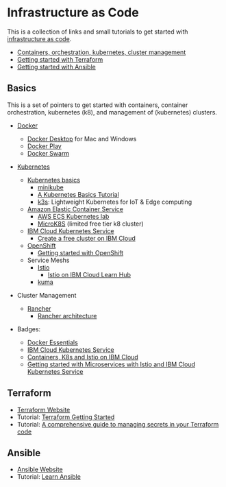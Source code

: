 # Infrastructure as Code

This is a collection of links and small tutorials to get started with [infrastructure as code][iac].

* [Containers, orchestration, kubernetes, cluster management](#basics)
* [Getting started with Terraform](#terraform)
* [Getting started with Ansible](#ansible)

## Basics

This is a set of pointers to get started with containers, container orchestration, kubernetes (k8), and management of (kubernetes) clusters.

* [Docker][docker]
   * [Docker Desktop][docker-desktop] for Mac and Windows
   * [Docker Play][docker-play]
   * [Docker Swarm][docker-swarm]
* [Kubernetes](https://kubernetes.io/)
   * [Kubernetes basics][k8-basics]
       * [minikube][minikube]
       * [A Kubernetes Basics Tutorial][k8-minikube-lab]
       * [k3s][k3s]: Lightweight Kubernetes for IoT & Edge computing
   * [Amazon Elastic Container Service][ecs]
       * [AWS ECS Kubernetes lab][ecs-k8]
       * [MicroK8S][microk8s] (limited free tier k8 cluster)
   * [IBM Cloud Kubernetes Service][iks]
       * [Create a free cluster on IBM Cloud][iks-free]
   * [OpenShift][openshift]
       * [Getting started with OpenShift][openshift-getting-started]
   * Service Meshs
       * [Istio][istio]
           * [Istio on IBM Cloud Learn Hub][ibm-istio]
       * [kuma](https://kuma.io/)
* Cluster Management
   * [Rancher][rancher]
       * [Rancher architecture][rancher-arch]




* Badges:
	 * [Docker Essentials][docker-ess]
	 * [IBM Cloud Kubernetes Service][k8-ibmcloud]
	 * [Containers, K8s and Istio on IBM Cloud][k8-badge]
	 * [Getting started with Microservices with Istio and IBM Cloud Kubernetes Service][istio-badge]


## Terraform

* [Terraform Website](https://www.terraform.io/)
* Tutorial: [Terraform Getting Started](https://learn.hashicorp.com/terraform?track=getting-started)
* Tutorial: [A comprehensive guide to managing secrets in your Terraform code][terraform-secrets]



## Ansible

* [Ansible Website](https://www.ansible.com/)
* Tutorial: [Learn Ansible][udemy]



[iac]: https://en.wikipedia.org/wiki/Infrastructure_as_code
[docker]: https://www.docker.com/
[docker-desktop]: https://www.docker.com/products/docker-desktop
[docker-swarm]: https://docs.docker.com/engine/swarm/
[docker-play]: https://labs.play-with-docker.com/
[k8-basics]: https://kubernetes.io/docs/tutorials/kubernetes-basics/
[minikube]: https://minikube.sigs.k8s.io/docs/start/
[k8-minikube-lab]: https://www.bmc.com/blogs/what-is-kubernetes/
[k3s]: https://k3s.io/
[iks]: https://cloud.ibm.com/docs/containers
[iks-free]: https://cloud.ibm.com/docs/containers?topic=containers-getting-started
[ecs]: https://docs.aws.amazon.com/AmazonECS/latest/developerguide/create_cluster.html
[ecs-k8]: http://clusterfrak.com/docker/labs/k8_clustering/
[microk8s]: http://www.thecloudavenue.com/2020/04/microk8s-k8s-setup.html
[openshift]: https://www.openshift.com/learn/what-is-openshift
[openshift-getting-started]: https://www.openshift.com/try
[istio]: https://istio.io/
[ibm-istio]: https://www.ibm.com/cloud/learn/istio
[rancher]: https://rancher.com/
[rancher-arch]: https://rancher.com/docs/rancher/v2.x/en/overview/architecture/
[docker-ess]: https://www.youracclaim.com/badges/a73714e1-9183-4d79-9730-67bf6f397af5/public_url
[k8-ibmcloud]: https://www.youracclaim.com/badges/21f4f726-9215-4a3a-9954-b1b8252f99c6/public_url
[k8-badge]:	https://www.youracclaim.com/badges/bf7712cb-e4e4-41e2-9a39-66f4aaed49e7/public_url
[istio-badge]: https://www.youracclaim.com/badges/d5ae3d10-f0b9-469a-b866-2d06b936e53b/public_url
[terraform-secrets]: https://blog.gruntwork.io/a-comprehensive-guide-to-managing-secrets-in-your-terraform-code-1d586955ace1?gi=f06dda54003c
[udemy]: https://www.udemy.com/course/learn-ansible/
